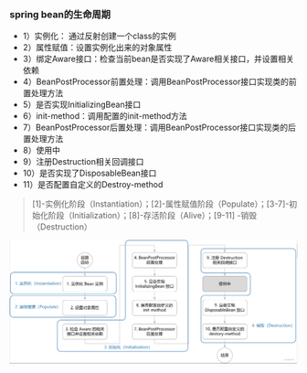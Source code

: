 ### spring bean的生命周期

+ 1）实例化： 通过反射创建一个class的实例
+ 2）属性赋值：设置实例化出来的对象属性
+ 3）绑定Aware接口：检查当前bean是否实现了Aware相关接口，并设置相关依赖
+ 4）BeanPostProcessor前置处理：调用BeanPostProcessor接口实现类的前置处理方法
+ 5）是否实现InitializingBean接口
+ 6）init-method：调用配置的init-method方法
+ 7）BeanPostProcessor后置处理：调用BeanPostProcessor接口实现类的后置处理方法
+ 8）使用中
+ 9）注册Destruction相关回调接口
+ 10）是否实现了DisposableBean接口
+ 11）是否配置自定义的Destroy-method

> [1]-实例化阶段（Instantiation）；[2]-属性赋值阶段（Populate）；[3-7]-初始化阶段（Initialization）；[8]-存活阶段（Alive）；[9-11]
> -销毁（Destruction）

![bean生命周期示意图](../image/BeanLifecycle.png)